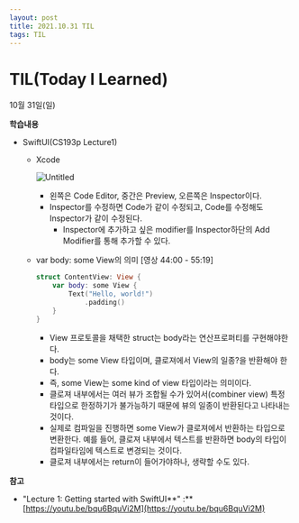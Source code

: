 ```yaml
---
layout: post
title: 2021.10.31 TIL
tags: TIL
---
```

# TIL(Today I Learned)

10월 31일(일)

**학습내용**

- SwiftUI(CS193p Lecture1)
    - Xcode
        
        ![Untitled](https://s3-us-west-2.amazonaws.com/secure.notion-static.com/e4b271fd-0907-44ec-8371-7f4a53ae2c49/Untitled.png)
        
        - 왼쪽은 Code Editor, 중간은 Preview, 오른쪽은 Inspector이다.
        - Inspector를 수정하면 Code가 같이 수정되고, Code를 수정해도 Inspector가 같이 수정된다.
            - Inspector에 추가하고 싶은 modifier를 Inspector하단의 Add Modifier를 통해 추가할 수 있다.
    - var body: some View의 의미 [영상 44:00 - 55:19]
        
        ```swift
        struct ContentView: View {
            var body: some View {
                Text("Hello, world!")
                    .padding()
            }
        }
        ```
        
        - View 프로토콜을 채택한 struct는 body라는 연산프로퍼티를 구현해야한다.
        - body는 some View 타입이며, 클로져에서 View의 일종?을 반환해야 한다.
        - 즉, some View는 some kind of view 타입이라는 의미이다.
        - 클로져 내부에서는 여러 뷰가 조합될 수가 있어서(combiner view) 특정 타입으로 한정하기가 불가능하기 때문에 뷰의 일종이 반환된다고 나타내는 것이다.
        - 실제로 컴파일을 진행하면 some View가 클로져에서 반환하는 타입으로 변환한다. 예를 들어, 클로져 내부에서 텍스트를 반환하면 body의 타입이 컴파일타임에 텍스트로 변경되는 것이다.
        - 클로져 내부에서는 return이 들어가야하나, 생략할 수도 있다.

**참고**

- "Lecture 1: Getting started with SwiftUI**" :** [https://youtu.be/bqu6BquVi2M](https://youtu.be/bqu6BquVi2M)
